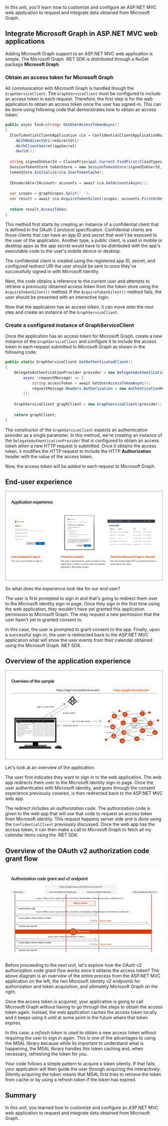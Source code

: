 In this unit, you'll learn how to customize and configure an ASP.NET MVC web application to request and integrate data obtained from Microsoft Graph.

## Integrate Microsoft Graph in ASP.NET MVC web applications

Adding Microsoft Graph support to an ASP.NET MVC web application is simple. The Microsoft Graph .NET SDK is distributed through a NuGet package **Microsoft Graph**.

### Obtain an access token for Microsoft Graph

All communication with Microsoft Graph is handled though the `GraphServiceClient`. The `GraphServiceClient` must be configured to include an access token in each request. Therefore, the first step is for the web application to obtain an access token once the user has signed-in. This can be done using following code that demonstrates how to obtain an access token:

```cs
public async Task<string> GetUserAccessTokenAsync()
{
  IConfidentialClientApplication cca = ConfidentialClientApplicationBuilder.Create(appId)
    .WithRedirectUri(redirectUri)
    .WithClientSecret(appSecret)
    .Build();

  string signedInUserId = ClaimsPrincipal.Current.FindFirst(ClaimTypes.NameIdentifier).Value;
  SessionTokenStore tokenStore = new SessionTokenStore(signedInUserId, HttpContext.Current);
  tokenStore.Initialize(cca.UserTokenCache);

  IEnumerable<IAccount> accounts = await cca.GetAccountsAsync();

  var scopes = graphScopes.Split(' ');
  var result = await cca.AcquireTokenSilent(scopes, accounts.FirstOrDefault()).ExecuteAsync();

  return result.AccessToken;
}
```

This method first starts by creating an instance of a confidential client that is defined in the OAuth 2 protocol specification. Confidential clients are those clients that can have an app ID and secret that won't be exposed to the user of the application. Another type, a public client, is used in mobile or desktop apps as the app secret would have to be distributed with the app's executable code to the user's mobile device or desktop.

The confidential client is created using the registered app ID, secret, and configured redirect URI the user should be sent to once they've successfully signed in with Microsoft identity.

Next, the code obtains a reference to the current user and attempts to retrieve a previously obtained access token from the token store using the `AcquireTokenSilent()` method. If the `AcquireTokenSilent()` method fails, the user should be presented with an interactive login.

Now that the application has an access token, it can move onto the next step and create an instance of the `GraphServiceClient`.

### Create a configured instance of GraphServiceClient

Once the application has an access token for Microsoft Graph, create a new instance of the `GraphServiceClient` and configure it to include the access token in each request submitted to Microsoft Graph as shown in the following code:

```cs
public static GraphServiceClient GetAuthenticatedClient()
{
    DelegateAuthenticationProvider provider = new DelegateAuthenticationProvider(
        async (requestMessage) => {
            string accessToken = await GetUserAccessTokenAsync();
            requestMessage.Headers.Authorization = new AuthenticationHeaderValue("bearer", accessToken);
        });

    GraphServiceClient graphClient = new GraphServiceClient(provider);

    return graphClient;
}
```

The constructor of the `GraphServiceClient` expects an authentication provider as a single parameter. In this method, we're creating an instance of the `DelegateAuthenticationProvider` that is configured to obtain an access token when a new HTTP request is submitted. Once it obtains the access token, it modifies the HTTP request to include the HTTP **Authorization** header with the value of the access token.

Now, the access token will be added to each request to Microsoft Graph.

## End-user experience

![End-user application experience](../media/06-app-experience.png)

So what does the experience look like for our end user?

The user is first prompted to sign in and that's going to redirect them over to the Microsoft identity sign-in page. Once they sign in the first time using the web application, they wouldn't have yet granted this application permission to Microsoft Graph. The may request a new permission that the user hasn't yet to granted consent to.

In this case, the user is prompted to grant consent to the app. Finally, upon a successful sign-in, the user is redirected back to the ASP.NET MVC application what will show the user events from their calendar obtained using the Microsoft Graph .NET SDK.

## Overview of the application experience

![Application overview ](../media/06-app-overview.png)

Let's look at an overview of the application.

The user first indicates they want to sign in to the web application. The web app redirects them over to the Microsoft identity sign-in page. Once the user authenticates with Microsoft identity, and goes through the consent experience previously covered, is then redirected back to the ASP.NET MVC web app.

The redirect includes an *authorization code*. The authorization code is given to the web app that will use that code to request an access token from Microsoft identity. This request happens server side and is done using the `ConfidentialClient` previously discussed. Once the web app has the access token, it can then make a call to Microsoft Graph to fetch all my calendar items using the .NET SDK.

## Overview of the OAuth v2 authorization code grant flow

![OAuth v2 Authorization code grant flow](../media/06-oauth-auth-code-grant-flow.png)

Before proceeding to the next unit, let's explore how the OAuth v2 authorization code grant flow works once it obtains the access token? The above diagram is an overview of the entire process from the ASP.NET MVC application on the left, the two Microsoft identity v2 endpoints for authorization and token acquisition, and ultimately Microsoft Graph on the right.

Once the access token is acquired, your application is going to call Microsoft Graph without having to go through the steps to obtain the access token again. Instead, the web application caches the access token locally and it keeps using it until at some point in the future where that token expires.

In this case, a *refresh token* is used to obtain a new access token without requiring the user to sign in again. This is one of the advantages to using the MSAL library because while its important to understand what is happening, the MSAL library handles this token caching and, when necessary, refreshing the token for you.

Your code follows a simple pattern to acquire a token silently. If that fails, your application will then guide the user through acquiring the interactively. Silently acquiring the token means that MSAL first tries to retrieve the token from cache or by using a refresh token if the token has expired.

## Summary

In this unit, you learned how to customize and configure an ASP.NET MVC web application to request and integrate data obtained from Microsoft Graph.
